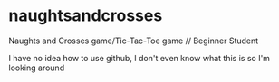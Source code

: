 # naughtsandcrosses
Naughts and Crosses game/Tic-Tac-Toe game // Beginner Student

I have no idea how to use github, I don't even know what this is so I'm looking around
